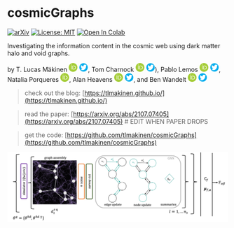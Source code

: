 # cosmicGraphs
 [![arXiv](https://img.shields.io/badge/arXiv-2010.15843-b31b1b.svg)](https://arxiv.org/abs/2010.15843) [![License: MIT](https://img.shields.io/badge/License-MIT-yellow.svg)](https://opensource.org/licenses/MIT) [![Open In Colab](https://colab.research.google.com/assets/colab-badge.svg)](https://colab.research.google.com/drive/1rz2UkQ-lu4txeYDiRqxBIsUBaFkoHz_X#scrollTo=0a2f794d-034d-4cd2-8e5b-208adb84bfe5)

Investigating the information content in the cosmic web using dark matter halo and void graphs. 

by T. Lucas Mäkinen [<img src="https://raw.githubusercontent.com/tlmakinen/FieldIMNNs/master/tutorial/plots/Orcid-ID.png" alt="drawing" width="20"/>](https://orcid.org/0000-0002-3795-6933 "") [<img src="https://raw.githubusercontent.com/tlmakinen/FieldIMNNs/master/tutorial/plots/twitter-graphic.png" alt="drawing" width="20" style="background-color: transparent"/>](https://twitter.com/lucasmakinen?lang=en ""), Tom Charnock [<img src="https://raw.githubusercontent.com/tlmakinen/FieldIMNNs/master/tutorial/plots/Orcid-ID.png" alt="drawing" width="20"/>](https://orcid.org/0000-0002-7416-3107 "Redirect to orcid") [<img src="https://raw.githubusercontent.com/tlmakinen/FieldIMNNs/master/tutorial/plots/twitter-graphic.png" alt="drawing" width="20" style="background-color: transparent"/>](https://twitter.com/t_charnock?lang=en "")), Pablo Lemos [<img src="https://raw.githubusercontent.com/tlmakinen/FieldIMNNs/master/tutorial/plots/Orcid-ID.png" alt="drawing" width="20"/>](https://orcid.org/0000-0002-4728-8473 "Redirect to orcid") [<img src="https://raw.githubusercontent.com/tlmakinen/FieldIMNNs/master/tutorial/plots/twitter-graphic.png" alt="drawing" width="20" style="background-color: transparent"/>](https://twitter.com/PabloLemosP ""), Natalia Porqueres [<img src="https://raw.githubusercontent.com/tlmakinen/FieldIMNNs/master/tutorial/plots/Orcid-ID.png" alt="drawing" width="20"/>](https://orcid.org/0000-0002-7599-966X "Redirect to orcid"), Alan Heavens [<img src="https://raw.githubusercontent.com/tlmakinen/FieldIMNNs/master/tutorial/plots/Orcid-ID.png" alt="drawing" width="20"/>](https://orcid.org/0000-0003-1586-2773 "Redirect to orcid") [<img src="https://raw.githubusercontent.com/tlmakinen/FieldIMNNs/master/tutorial/plots/twitter-graphic.png" alt="drawing" width="20" style="background-color: transparent"/>](https://twitter.com/AlanHeavens ""), and Ben Wandelt [<img src="https://raw.githubusercontent.com/tlmakinen/FieldIMNNs/master/tutorial/plots/Orcid-ID.png" alt="drawing" width="20"/>](https://orcid.org/0000-0002-5854-8269 "") [<img src="https://raw.githubusercontent.com/tlmakinen/FieldIMNNs/master/tutorial/plots/twitter-graphic.png" alt="drawing" width="20" style="background-color: transparent"/>](https://twitter.com/bwandelt?lang=en "")

>check out the blog: [https://tlmakinen.github.io/](https://tlmakinen.github.io/)

>read the paper: [https://arxiv.org/abs/2107.07405](https://arxiv.org/abs/2107.07405) # EDIT WHEN PAPER DROPS

>get the code:  [https://github.com/tlmakinen/cosmicGraphs](https://github.com/tlmakinen/cosmicGraphs)

<img src="https://raw.githubusercontent.com/tlmakinen/cosmicGraphs/master/tutorial/gIMNN-diagram.png" alt="drawing" width="900"/>

